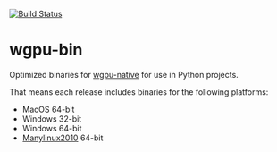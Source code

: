 [![Build Status](https://korijn.visualstudio.com/wgpu-bin/_apis/build/status/Korijn.wgpu-bin?branchName=master)](https://korijn.visualstudio.com/wgpu-bin/_build/latest?definitionId=2&branchName=master)

# wgpu-bin

Optimized binaries for [wgpu-native](https://github.com/gfx-rs/wgpu) for use in Python projects.

That means each release includes binaries for the following platforms:

* MacOS 64-bit
* Windows 32-bit
* Windows 64-bit
* [Manylinux2010](https://www.python.org/dev/peps/pep-0571/) 64-bit
